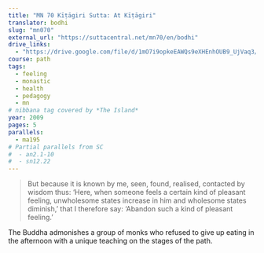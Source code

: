 ```yaml
---
title: "MN 70 Kīṭāgiri Sutta: At Kīṭāgiri"
translator: bodhi
slug: "mn070"
external_url: "https://suttacentral.net/mn70/en/bodhi"
drive_links:
  - "https://drive.google.com/file/d/1mO7i9opkeEAWQs9eXHEnhOUB9_UjVaq3/view?usp=drivesdk"
course: path
tags:
  - feeling
  - monastic
  - health
  - pedagogy
  - mn
# nibbana tag covered by *The Island*
year: 2009
pages: 5
parallels:
  - ma195
# Partial parallels from SC
#  - an2.1-10
#  - sn12.22
---
```


> But because it is known by me, seen, found, realised, contacted by wisdom thus: ‘Here, when someone feels a certain kind of pleasant feeling, unwholesome states increase in him and wholesome states diminish,’ that I therefore say: ‘Abandon such a kind of pleasant feeling.’

The Buddha admonishes a group of monks who refused to give up eating in the afternoon with a unique teaching on the stages of the path.
